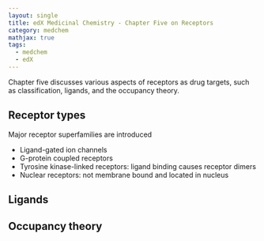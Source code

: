 ```yaml
---
layout: single
title: edX Medicinal Chemistry - Chapter Five on Receptors
category: medchem
mathjax: true
tags: 
  - medchem
  - edX
---
```


Chapter five discusses various aspects of receptors as drug targets, such as classification, ligands, and the occupancy theory.

## Receptor types

Major receptor superfamilies are introduced
* Ligand-gated ion channels
* G-protein coupled receptors
* Tyrosine kinase-linked receptors: ligand binding causes receptor dimers
* Nuclear receptors: not membrane bound and located in nucleus

## Ligands

## Occupancy theory
